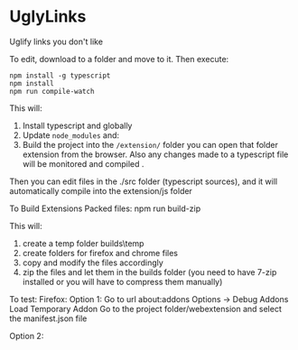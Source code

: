 # UglyLinks
Uglify links you don't like

To edit, download to a folder and move to it. Then execute:

````
npm install -g typescript
npm install
npm run compile-watch
````

This will:
1. Install typescript and globally
2. Update `node_modules` and: 
3. Build the project into the `/extension/` folder you can open that folder extension from the browser. Also any changes made to a typescript file will be monitored and compiled .

Then you can edit files in the ./src folder (typescript sources), and it will automatically compile into the extension/js folder

To Build Extensions Packed files:
npm run build-zip

This will:
1. create a temp folder builds\temp 
2. create folders for firefox and chrome files
3. copy and modify the files accordingly
4. zip the files and let them in the builds folder (you need to have 7-zip installed or you will have to compress them manually)

To test:
Firefox:
Option 1:
    Go to url about:addons
    Options -> Debug Addons
    Load Temporary Addon
Go to the project folder/webextension and select the manifest.json file

Option 2:


